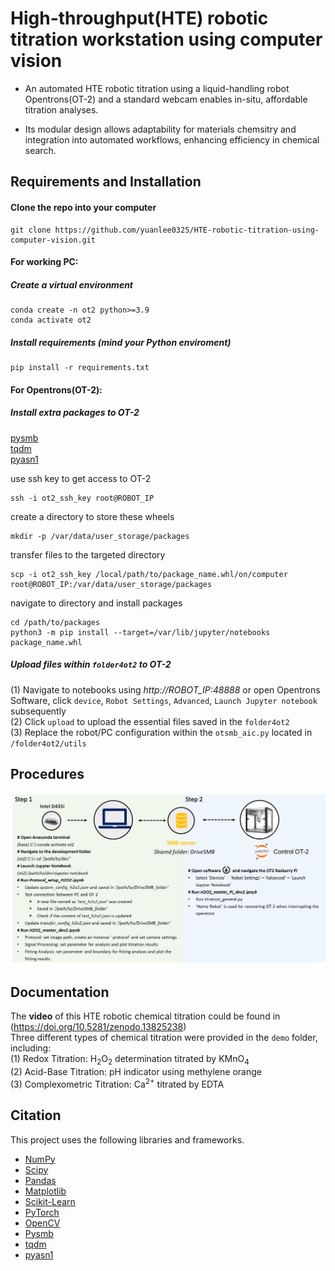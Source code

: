 
# High-throughput(HTE) robotic titration workstation using computer vision


* An automated HTE robotic titration using a liquid-handling robot Opentrons(OT-2) and a standard webcam enables in-situ, affordable titration analyses. 

* Its modular design allows adaptability for materials chemsitry and integration into automated workflows, enhancing efficiency in chemical search.

## Requirements and Installation

#### Clone the repo into your computer

```
git clone https://github.com/yuanlee0325/HTE-robotic-titration-using-computer-vision.git
```

#### For working PC:
##### Create a virtual environment

```
conda create -n ot2 python>=3.9
conda activate ot2
```

##### Install requirements (mind your Python enviroment)

```
pip install -r requirements.txt
```

#### For Opentrons(OT-2): 

##### Install extra packages to OT-2

[pysmb](https://www.piwheels.org/simple/pysmb/pysmb-1.2.9.1-py3-none-any.whl#sha256=2a20a9d945efc2f6fe86afbe272f6dd4786344aca046b4ca2e98d519db817c20)<br>
[tqdm](https://www.piwheels.org/simple/tqdm/tqdm-4.66.2-py3-none-any.whl#sha256=f78fd60412e4653a0be68fe9fc5424dc07ed3479bc765a3ab30e782d3d4dbd41)<br>
[pyasn1](https://www.piwheels.org/simple/pyasn1/pyasn1-0.5.1-py2.py3-none-any.whl#sha256=238ed5b4e0785e285c20dddcfd46ea3585d0ed25bd174d5737a08813db0de176)

use ssh key to get access to OT-2
```
ssh -i ot2_ssh_key root@ROBOT_IP
```
create a directory to store these wheels
```
mkdir -p /var/data/user_storage/packages
```
transfer files to the targeted directory
```
scp -i ot2_ssh_key /local/path/to/package_name.whl/on/computer root@ROBOT_IP:/var/data/user_storage/packages
```
navigate to directory and install packages
```
cd /path/to/packages
python3 -m pip install --target=/var/lib/jupyter/notebooks package_name.whl
```

##### Upload files within `folder4ot2` to OT-2<br>
(1) Navigate to notebooks using *http://ROBOT_IP:48888* or open Opentrons Software, click `device`, `Robot Settings`, `Advanced`, `Launch Jupyter notebook` subsequently<br>
(2) Click `upload` to upload the essential files saved in the `folder4ot2`<br>
(3) Replace the robot/PC configuration within the `otsmb_aic.py` located in `/folder4ot2/utils`<br>

## Procedures 

![Schematic image](Schematic_graph.png)

## Documentation

The **video** of this HTE robotic chemical titration could be found in (https://doi.org/10.5281/zenodo.13825238)<br>
Three different types of chemical titration were provided in the `demo` folder, including:<br>
(1) Redox Titration: H<sub>2</sub>O<sub>2</sub> determination titrated by KMnO<sub>4</sub><br>
(2) Acid-Base Titration: pH indicator using methylene orange<br>
(3) Complexometric Titration: Ca<sup>2+</sup> titrated by EDTA<br>

## Citation

This project uses the following libraries and frameworks. 
- [NumPy](https://numpy.org)
- [Scipy](https://www.nature.com/articles/s41592-019-0686-2)
- [Pandas](https://pandas.pydata.org)
- [Matplotlib](https://matplotlib.org)
- [Scikit-Learn](https://scikit-learn.org)
- [PyTorch](https://pytorch.org)
- [OpenCV](https://opencv.org)
- [Pysmb](https://pysmb.readthedocs.io/en/latest/)
- [tqdm](https://doi.org/10.5281/zenodo.14231923)
- [pyasn1](https://pyasn1.readthedocs.io/en/latest/contents.html)


